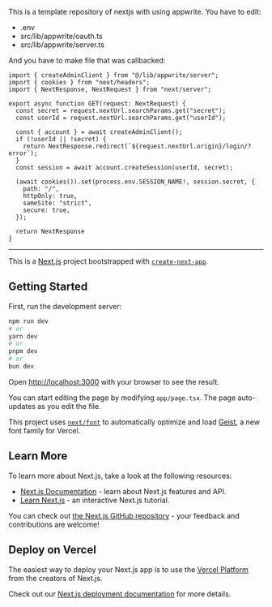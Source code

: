 This is a template repository of nextjs with using appwrite.
You have to edit:
- .env
- src/lib/appwrite/oauth.ts
- src/lib/appwrite/server.ts

And you have to make file that was callbacked:
```
import { createAdminClient } from "@/lib/appwrite/server";
import { cookies } from "next/headers";
import { NextResponse, NextRequest } from "next/server";

export async function GET(request: NextRequest) {
  const secret = request.nextUrl.searchParams.get("secret");
  const userId = request.nextUrl.searchParams.get("userId");

  const { account } = await createAdminClient();
  if (!userId || !secret) {
    return NextResponse.redirect(`${request.nextUrl.origin}/login/?error`);
  }
  const session = await account.createSession(userId, secret);

  (await cookies()).set(process.env.SESSION_NAME!, session.secret, {
    path: "/",
    httpOnly: true,
    sameSite: "strict",
    secure: true,
  });

  return NextResponse
}
```

---

This is a [Next.js](https://nextjs.org) project bootstrapped with [`create-next-app`](https://nextjs.org/docs/app/api-reference/cli/create-next-app).

## Getting Started

First, run the development server:

```bash
npm run dev
# or
yarn dev
# or
pnpm dev
# or
bun dev
```

Open [http://localhost:3000](http://localhost:3000) with your browser to see the result.

You can start editing the page by modifying `app/page.tsx`. The page auto-updates as you edit the file.

This project uses [`next/font`](https://nextjs.org/docs/app/building-your-application/optimizing/fonts) to automatically optimize and load [Geist](https://vercel.com/font), a new font family for Vercel.

## Learn More

To learn more about Next.js, take a look at the following resources:

- [Next.js Documentation](https://nextjs.org/docs) - learn about Next.js features and API.
- [Learn Next.js](https://nextjs.org/learn) - an interactive Next.js tutorial.

You can check out [the Next.js GitHub repository](https://github.com/vercel/next.js) - your feedback and contributions are welcome!

## Deploy on Vercel

The easiest way to deploy your Next.js app is to use the [Vercel Platform](https://vercel.com/new?utm_medium=default-template&filter=next.js&utm_source=create-next-app&utm_campaign=create-next-app-readme) from the creators of Next.js.

Check out our [Next.js deployment documentation](https://nextjs.org/docs/app/building-your-application/deploying) for more details.
